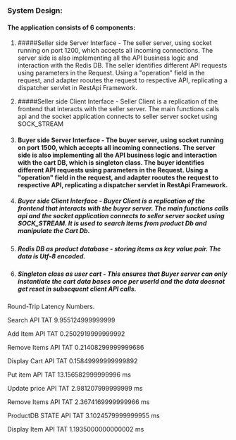 ### System Design:

#### The application consists of 6 components:

1. #####Seller side Server Interface -  The seller server, using socket running on port 1200, which accepts all incoming connections. The server side is also implementing all the API business logic and interaction with the Redis DB. The seller identifies different API requests using parameters in the Request. Using a "operation" field in the request, and adapter rooutes the request to respective API, replicating a dispatcher servlet in RestApi Framework.

2. #####Seller side Client Interface - Seller Client is a replication of the frontend that interacts with the seller server. The main functions calls api and the socket application connects to  seller server socket using SOCK_STREAM 

3. #### Buyer side Server Interface - The buyer server, using socket running on port 1500, which accepts all incoming connections. The server side is also implementing all the API business logic and interaction with the cart DB, which is singleton class. The buyer identifies different API requests using parameters in the Request. Using a "operation" field in the request, and adapter rooutes the request to respective API, replicating a dispatcher servlet in RestApi Framework.

4. ##### Buyer side Client Interface - Buyer Client is a replication of the frontend that interacts with the buyer server. The main functions calls api and the socket application connects to  seller server socket using SOCK_STREAM. It is used to search items from product Db and manipulate the Cart Db.

5. ##### Redis DB as product database - storing items as key value pair. The data is Utf-8 encoded.

6. ##### Singleton class as user cart -  This ensures that Buyer server can only instantiate the cart data bases once per userId and the data doesnot get reset in subsequent client API calls.




Round-Trip Latency Numbers.

<!-- Buyer Client-Server integrations round-trip latency numbers -->

Search API TAT 9.955124999999999

Add Item API TAT 0.2502919999999992

Remove Items API TAT 0.21408299999999686

Display Cart API TAT 0.15849999999999892


<!-- Seller Client-Server integrations round-trip latency numbers -->

Put item API TAT 13.156582999999996 ms

Update price API TAT 2.981207999999999 ms

Remove Items API TAT 2.3674169999999966 ms

ProductDB STATE API TAT 3.1024579999999955 ms

Display Item API TAT 1.1935000000000002 ms

